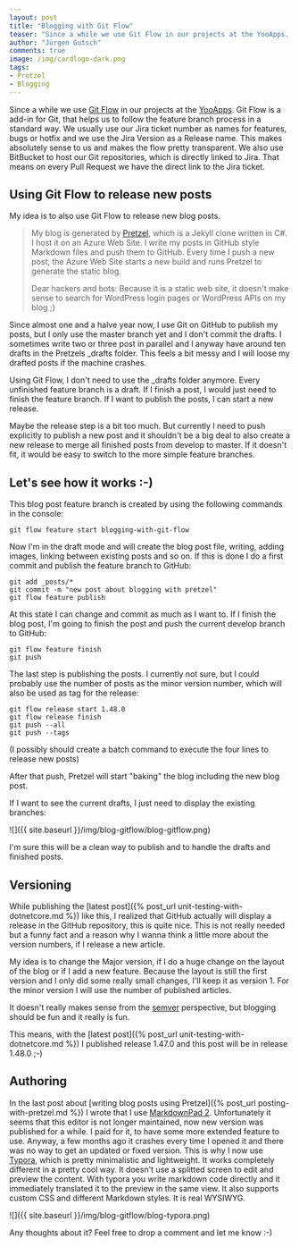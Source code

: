 ```yaml
---
layout: post
title: "Blogging with Git Flow"
teaser: "Since a while we use Git Flow in our projects at the YooApps. Git Flow is a add-in for Git, that helps us to follow the feature branch process in a standard way. What if I would use Git Flow to to optimize my process to write and publish blog posts?"
author: "Jürgen Gutsch"
comments: true
image: /img/cardlogo-dark.png
tags: 
- Pretzel
- Blogging
---
```


Since a while we use [Git Flow](http://danielkummer.github.io/git-flow-cheatsheet/) in our projects at the [YooApps](http://yooapps.com). Git Flow is a add-in for Git, that helps us to follow the feature branch process in a standard way. We usually use our Jira ticket number as names for features, bugs or hotfix and we use the Jira Version as a Release name. This makes absolutely sense to us and makes the flow pretty transparent. We also use BitBucket to host our Git repositories, which is directly linked to Jira. That means on every Pull Request we have the direct link to the Jira ticket.

## Using Git Flow to release new posts

My idea is to also use Git Flow to release new blog posts. 

> My blog is generated by [Pretzel](https://github.com/Code52/pretzel), which is a Jekyll clone written in C#. I host it on an Azure Web Site. I write my posts in GitHub style Markdown files and push them to GitHub. Every time I push a new post, the Azure Web Site starts a new build and runs Pretzel to generate the static blog.
>
> Dear hackers and bots: Because it is a static web site, it doesn't make sense to search for WordPress login pages or WordPress APIs on my blog ;)

Since almost one and a halve year now, I use Git on GitHub to publish my posts, but I only use the master branch yet and I don't commit the drafts. I sometimes write two or three post in parallel and I anyway have around ten drafts in the Pretzels _drafts folder. This feels a bit messy and I will loose my drafted posts if the machine crashes.

Using Git Flow, I don't need to use the _drafts folder anymore. Every unfinished feature branch is a draft. If I finish a post, I would just need to finish the feature branch. If I want to publish the posts, I can start a new release.

Maybe the release step is a bit too much. But currently I need to push explicitly to publish a new post and it shouldn't be a big deal to also create a new release to merge all finished posts from develop to master. If it doesn't fit, it would be easy to switch to the more simple feature branches.

## Let's see how it works :-)

This blog post feature branch is created by using the following commands in the console:

~~~ shell
git flow feature start blogging-with-git-flow
~~~

Now I'm in the draft mode and will create the blog post file, writing, adding images, linking between existing posts and so on. If this is done I do a first commit and publish the feature branch to GitHub:

~~~ shell
git add _posts/*
git commit -m "new post about blogging with pretzel"
git flow feature publish
~~~

At this state I can change and commit as much as I want to. If I finish the blog post, I'm going to finish the post and push the current develop branch to GitHub:

~~~ shell
git flow feature finish
git push
~~~

The last step is publishing the posts. I currently not sure, but I could probably use the number of posts as the minor version number, which will also be used as tag for the release:

~~~ shell
git flow release start 1.48.0
git flow release finish
git push --all
git push --tags
~~~

(I possibly should create a batch command to execute the four lines to release new posts)

After that push, Pretzel will start "baking" the blog including the new blog post.

If I want to see the current drafts, I just need to display the existing branches:

![]({{ site.baseurl }}/img/blog-gitflow/blog-gitflow.png)

I'm sure this will be a clean way to publish and to handle the drafts and finished posts.

## Versioning

While publishing the [latest post]({% post_url unit-testing-with-dotnetcore.md %}) like this, I realized that GitHub actually will display a release in the GitHub repository, this is quite nice. This is not really needed but a funny fact and a reason why I wanna think a little more about the version numbers, if I release a new article.

My idea is to change the Major version, if I do a huge change on the layout of the blog or if I add a new feature. Because the layout is still the first version and I only did some really small changes, I'll keep it as version 1. For the minor version I will use the number of published articles. 

It doesn't really makes sense from the [semver](http://semver.org/) perspective, but blogging should be fun and it really is fun.

This means, with the [latest post]({% post_url unit-testing-with-dotnetcore.md %}) I published release 1.47.0 and this post will be in release 1.48.0 ;-)

## Authoring

In the last post about [writing blog posts using Pretzel]({% post_url posting-with-pretzel.md %}) I wrote that I use [MarkdownPad 2](http://markdownpad.com/). Unfortunately it seems that this editor is not longer maintained, now new version was published for a while. I paid for it, to have some more extended feature to use. Anyway, a few months ago it crashes every time I opened it and there was no way to get an updated or fixed version. This is why I now use [Typora](https://typora.io/), which is pretty minimalistic and lightweight. It works completely different in a pretty cool way. It doesn't use a splitted screen to edit and preview the content. With typora you write markdown code directly and it immediately translated it to the preview in the same view. It also supports custom CSS and different Markdown styles. It is real WYSIWYG.

![]({{ site.baseurl }}/img/blog-gitflow/blog-typora.png)

Any thoughts about it? Feel free to drop a comment and let me know :-)